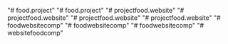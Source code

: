 "# food.project" 
"# food.project" 
"# projectfood.website" 
"# projectfood.website" 
"# projectfood.website" 
"# projectfood.website" 
"# foodwebsitecomp" 
"# foodwebsitecomp" 
"# foodwebsitecomp" 
"# websitefoodcomp" 
